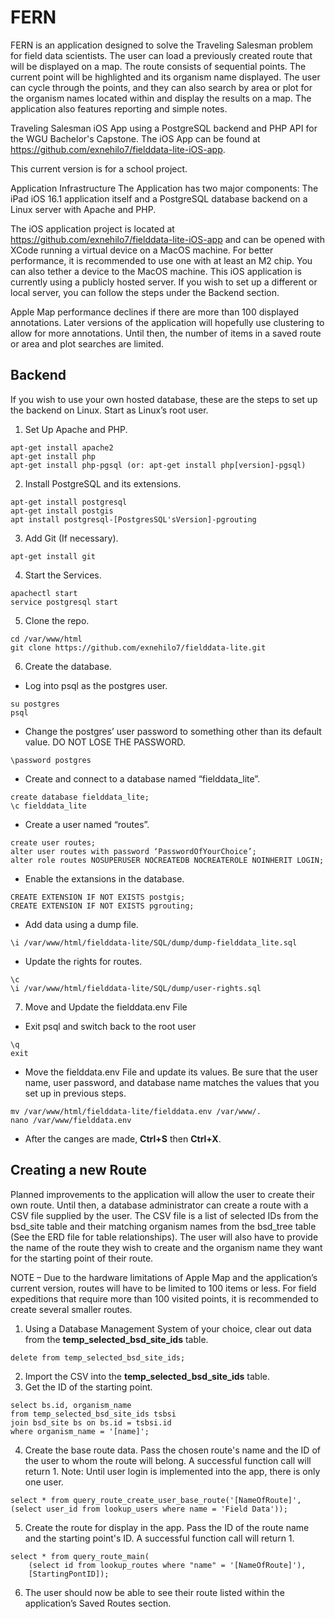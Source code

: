 # FERN
FERN is an application designed to solve the Traveling Salesman problem for field data scientists. The user can load a previously created route that will be displayed on a map. The route consists of sequential points. The current point will be highlighted and its organism name displayed. The user can cycle through the points, and they can also search by area or plot for the organism names located within and display the results on a map. The application also features reporting and simple notes.

Traveling Salesman iOS App using a PostgreSQL backend and PHP API for the WGU Bachelor's Capstone. The iOS App can be found at https://github.com/exnehilo7/fielddata-lite-iOS-app.



This current version is for a school project.

Application Infrastructure
The Application has two major components: The iPad iOS 16.1 application itself and a PostgreSQL database backend on a Linux server with Apache and PHP. 

The iOS application project is located at https://github.com/exnehilo7/fielddata-lite-iOS-app and can be opened with XCode running a virtual device on a MacOS machine. For better performance, it is recommended to use one with at least an M2 chip. You can also tether a device to the MacOS machine. 
This iOS application is currently using a publicly hosted server. If you wish to set up a different or local server, you can follow the steps under the Backend section.

Apple Map performance declines if there are more than 100 displayed annotations. Later versions of the application will hopefully use clustering to allow for more annotations. Until then, the number of items in a saved route or area and plot searches are limited.


## Backend
If you wish to use your own hosted database, these are the steps to set up the backend on Linux.
Start as Linux’s root user.
1.	Set Up Apache and PHP.
```
apt-get install apache2
apt-get install php
apt-get install php-pgsql (or: apt-get install php[version]-pgsql)
```
2.	Install PostgreSQL and its extensions.
```
apt-get install postgresql
apt-get install postgis
apt install postgresql-[PostgresSQL'sVersion]-pgrouting
```
3.	Add Git (If necessary).
```
apt-get install git
```
4.	Start the Services.
```
apachectl start
service postgresql start
```
5.	Clone the repo.
```
cd /var/www/html
git clone https://github.com/exnehilo7/fielddata-lite.git
```
6.	Create the database.
 - Log into psql as the postgres user.
 ```
 su postgres
 psql
 ```
 - Change the postgres’ user password to something other than its default value. DO NOT LOSE THE PASSWORD.
 ```
 \password postgres
 ```
 - Create and connect to a database named “fielddata_lite”.
 ```
 create database fielddata_lite;
 \c fielddata_lite
 ```
 - Create a user named “routes”.
 ```
 create user routes;
 alter user routes with password ‘PasswordOfYourChoice’;
 alter role routes NOSUPERUSER NOCREATEDB NOCREATEROLE NOINHERIT LOGIN;
 ```
 - Enable the extansions in the database.
 ```
 CREATE EXTENSION IF NOT EXISTS postgis;
 CREATE EXTENSION IF NOT EXISTS pgrouting;
 ```
 - Add data using a dump file.
 ```
 \i /var/www/html/fielddata-lite/SQL/dump/dump-fielddata_lite.sql
 ```
 - Update the rights for routes.
  ```
  \c
  \i /var/www/html/fielddata-lite/SQL/dump/user-rights.sql
  ```
7.	Move and Update the fielddata.env File
 - Exit psql and switch back to the root user
 ```
 \q
 exit
 ```
 - Move the fielddata.env File and update its values. Be sure that the user name, user password, and database name matches the values that you set up in previous steps.
 ```
 mv /var/www/html/fielddata-lite/fielddata.env /var/www/.
 nano /var/www/fielddata.env
 ```
- After the canges are made, **Ctrl+S** then **Ctrl+X**.

## Creating a new Route
Planned improvements to the application will allow the user to create their own route.  Until then, a database administrator can create a route with a CSV file supplied by the user. The CSV file is a list of selected IDs from the bsd_site table and their matching organism names from the bsd_tree table (See the ERD file for table relationships). The user will also have to provide the name of the route they wish to create and the organism name they want for the starting point of their route.

NOTE – Due to the hardware limitations of Apple Map and the application’s current version, routes will have to be limited to 100 items or less. For field expeditions that require more than 100 visited points, it is recommended to create several smaller routes.

1.	Using a Database Management System of your choice, clear out data from the **temp_selected_bsd_site_ids** table.
```
delete from temp_selected_bsd_site_ids;
```
2.	Import the CSV into the **temp_selected_bsd_site_ids** table.
3.	Get the ID of the starting point.
```
select bs.id, organism_name  
from temp_selected_bsd_site_ids tsbsi
join bsd_site bs on bs.id = tsbsi.id
where organism_name = '[name]';
```
4.	Create the base route data. Pass the chosen route's name and the ID of the user to whom the route will belong. A successful function call will return 1.
Note: Until user login is implemented into the app, there is only one user.
```
select * from query_route_create_user_base_route('[NameOfRoute]', 
(select user_id from lookup_users where name = 'Field Data'));
```
5.	Create the route for display in the app. Pass the ID of the route name and the starting point's ID. A successful function call will return 1.
```
select * from query_route_main(
    (select id from lookup_routes where "name" = '[NameOfRoute]'), 
    [StartingPontID]);
```
6.	The user should now be able to see their route listed within the application’s Saved Routes section.
